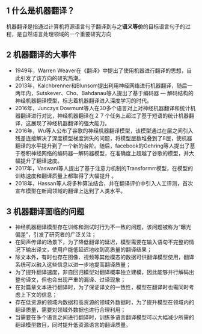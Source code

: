 ## 1 什么是机器翻译？
机器翻译是指通过计算机将源语言句子翻译到与之**语义等价**的目标语言句子的过程，是自然语言处理领域的一个重要研究方向

## 2 机器翻译的大事件
- 1949年，Warren Weaver在《翻译》中提出了使用机器进行翻译的思想，自此引发了该方向的研究热潮。
- 2013年，Kalchbrenner和Blunsom提出利用神经网络进行机器翻译，随后一两年内，Sutskever、Cho、Bahdanau等人提出了基于编码器 — 解码结构的神经机器翻译模型，标志着机器翻译进入深度学习的时代。
- 2016年，Junczys Dowmunt等人在30多个语言对上对神经机器翻译和统计机器翻译进行对比，神经机器翻译在２７个任务上超过了基于短语的统计机器翻译，这展现了神经机器翻译的强大能力。
- 2016年，Wu等人公布了谷歌的神经机器翻译模型，该模型通过在层之间引入残差连接解决了深度模型梯度消失的问题，将模型层数堆叠到了8层，使机器翻译的水平提升到了一个新的台阶。随后，facebook的Gehring等人提出了基于卷积神经网络的编码器—解码器模型，在准确度上超越了谷歌的模型，并大幅提升了翻译速度。
- 2017年，Vaswani等人提出了基于注意力机制的Transformrr模型，在模型的训练速度和翻译质量上都取得了大幅提升 。
- 2018年，Hassan等人将多种算法结合，并在翻译评价中引入人工评测，首次宣布模型在新闻领域的翻译上达到了人类水平。

## 3 机器翻译面临的问题
- 神经机器翻译模型存在训练和测试时行为不一致的问题，该问题被称为“曝光偏差”，引发了研究者的广泛关注；
- 在同声传译的场景下，为了降低翻译的延迟，模型需要在输入语句不完整的情况下输出译文，使用户能低延迟地收到高质量的翻译结果；
- 除文本外，有时也存在图像、视频等其他模态的数据可供翻译模型使用，翻译系统可以融入这些信息以进一步地提高翻译质量；
- 为了提升翻译速度，非自回归模型对翻译概率独立建模，因此能够并行解码出整句译文，但也会出现严重的漏译、过译现象；
- 在对篇章文本进行翻译时，为了保证译文的一致性，模型在翻译时也需同时考虑上下文的信息；
- 存在低资源的领域内数据和高资源的领域外数据时，为了提升模型在领域内的翻译质量，需要对领域外数据也进行合理利用；
- 当需要在多个语言之间进行翻译时，训练多语言翻译模型可以大幅减少所需的翻译模型数目，同时提升低资源语言的翻译质量。